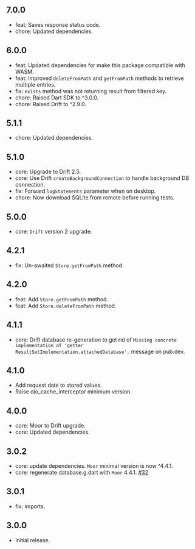 ## 7.0.0
- feat: Saves response status code.
- chore: Updated dependencies.

## 6.0.0
- feat: Updated dependencies for make this package compatible with WASM.
- feat: Improved `deleteFromPath` and `getFromPath` methods to retrieve multiple entries.
- fix: `exists` method was not returning result from filtered key.
- chore: Raised Dart SDK to ^3.0.0.
- chore: Raised Drift to ^2.9.0.

## 5.1.1
- chore: Updated dependencies.

## 5.1.0
- core: Upgrade to Drift 2.5.
- core: Use Drift `createBackgroundConnection` to handle background DB connection.
- fix: Forward `logStatements` parameter when on desktop.
- chore: Now download SQLite from remote before running tests.

## 5.0.0
- core: `Drift` version 2 upgrade.

## 4.2.1
- fix: Un-awaited `Store.getFromPath` method.

## 4.2.0
- feat: Add `Store.getFromPath` method.
- feat: Add `Store.deleteFromPath` method.

## 4.1.1
- core: Drift database re-generation to get rid of `Missing concrete implementation of 'getter ResultSetImplementation.attachedDatabase'.` message on pub.dev.

## 4.1.0
- Add request date to stored values.
- Raise dio_cache_interceptor minimum version.

## 4.0.0
- core: Moor to Drift upgrade.
- core: Updated dependencies.

## 3.0.2
- core: update dependencies. `Moor` minimal version is now ^4.4.1.
- core: regenerate database.g.dart with `Moor` 4.4.1. [#32](https://github.com/llfbandit/dio_cache_interceptor/issues/32)

## 3.0.1
- fix: imports.

## 3.0.0
- Initial release.